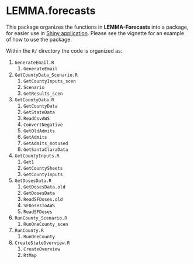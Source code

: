 
<!-- README.md is generated from README.Rmd. Please edit that file -->
<!-- # Useage -->
<!-- To run a set of scenarios for Alameda county, you'd run the same code as the non-package version of LEMMA-Forecasts: -->
<!-- ```{r,eval=FALSE} -->
<!-- library(LEMMA.forecasts) -->
<!-- writedir <- normalizePath("~/Desktop/tmp/") -->
<!-- county.dt <- GetCountyData(remote = TRUE) -->
<!-- max.date <- Get1(county.dt[!is.na(hosp.conf), max(date), by = "county"]$V1) -->
<!-- cat("max date = ", as.character(max.date), "\n") -->
<!-- doses.dt <- GetDosesData(remote = TRUE) -->
<!-- county.by.pop <- unique(county.dt[!is.na(population), .(county, population)]) #NA population if no hospitalizations -->
<!-- setorder(county.by.pop, -population) -->
<!-- county.set <- county.by.pop[, county] -->
<!-- county.set <- setdiff(county.set, "Colusa"); cat("excluding Colusa\n") -->
<!-- print(county.set) -->
<!-- # scenario-specific functions are appended with `_scen`, minor difference from other code -->
<!-- RunOneCounty_scen(county1 = "Alameda",county.dt = county.dt,doses.dt = doses.dt,remote = TRUE,writedir = writedir) -->
<!-- ``` -->

# LEMMA.forecasts

This package organizes the functions in **LEMMA-Forecasts** into a
package, for easier use in [Shiny
application](https://slwu89.shinyapps.io/LEMMA-Shiny/). Please see the
vignette for an example of how to use the package.

Within the `R/` directory the code is organized as:

1.  `GenerateEmail.R`
    1.  `GenerateEmail`
2.  `GetCountyData_Scenario.R`
    1.  `GetCountyInputs_scen`
    2.  `Scenario`
    3.  `GetResults_scen`
3.  `GetCountyData.R`
    1.  `GetCountyData`
    2.  `GetStateData`
    3.  `ReadCsvAWS`
    4.  `ConvertNegative`
    5.  `GetOldAdmits`
    6.  `GetAdmits`
    7.  `GetAdmits_notused`
    8.  `GetSantaClaraData`
4.  `GetCountyInputs.R`
    1.  `Get1`
    2.  `GetCountySheets`
    3.  `GetCountyInputs`
5.  `GetDosesData.R`
    1.  `GetDosesData.old`
    2.  `GetDosesData`
    3.  `ReadSFDoses.old`
    4.  `SFDosesToAWS`
    5.  `ReadSFDoses`
6.  `RunCounty_Scenario.R`
    1.  `RunOneCounty_scen`
7.  `RunCounty.R`
    1.  `RunOneCounty`
8.  `CreateStateOverview.R`
    1.  `CreateOverview`
    2.  `RtMap`
